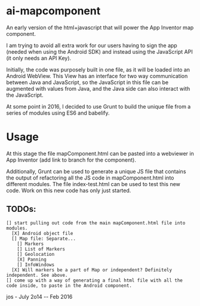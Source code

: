 # ai-mapcomponent
An early version of the html+javascript that will power the App Inventor map
component.

I am trying to avoid all extra work for our users having to sign the app (needed
when using the Android SDK) and instead using the JavaScript API (it only needs
an API Key).

Initially, the code was purposely built in one file, as it will be loaded into
an Android WebView. This View has an interface for two way communication between
Java and JavaScript, so the JavaScript in this file can be augmented with values
from Java, and the Java side can also interact with the JavaScript.

At some point in 2016, I decided to use Grunt to build the unique file from a
series of modules using ES6 and babelify.

# Usage
At this stage the file mapComponent.html can be pasted into a webviewer in App Inventor (add link to branch for the component).

Additionally, Grunt can be used to generate a unique JS file that contains the
output of refactoring all the JS code in mapComponent.html into different
modules. The file index-test.html can be used to test this new code. Work on
this new code has only just started.

## TODOs:

    [] start pulling out code from the main mapComponent.html file into modules.
      [X] Android object file
      [] Map file: Separate...
        [] Markers
        [] List of Markers
        [] Geolocation
        [X] Panning
        [] InfoWindows
      [X] Will markers be a part of Map or independent? Definitely independent. See above.
    [] come up with a way of generating a final html file with all the code inside, to paste in the Android component.

jos - July 2o14 -- Feb 2016

